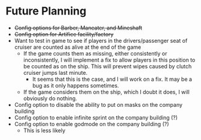# Future Planning
- ~~Config options for Barber, Maneater, and Mineshaft~~
- ~~Config option for Artifice facility/factory~~
- Want to test in game to see if players in the drivers/passenger seat of cruiser are counted as alive at the end of the game
    - If the game counts them as missing, either consistently or inconsistently, I will implement a fix to allow players in this position to be counted as on the ship. This will prevent wipes caused by clutch cruiser jumps last minute.
        - It seems that this is the case, and I will work on a fix. It may be a bug as it only happens sometimes.
    - If the game considers them on the ship, which I doubt it does, I will obviously do nothing.
- Config option to disable the ability to put on masks on the company building
- Config option to enable infinite sprint on the company building (?)
- Config option to enable godmode on the company building (?)
    - This is less likely
